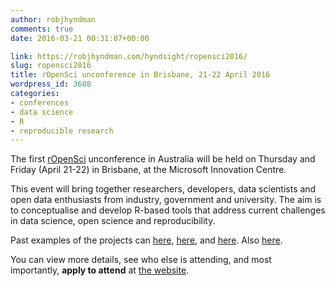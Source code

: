 ```yaml
---
author: robjhyndman
comments: true
date: 2016-03-21 00:31:07+00:00

link: https://robjhyndman.com/hyndsight/ropensci2016/
slug: ropensci2016
title: rOpenSci unconference in Brisbane, 21-22 April 2016
wordpress_id: 3688
categories:
- conferences
- data science
- R
- reproducible research
---
```


The first [rOpenSci](http://ropensci.org/) unconference in Australia will be held on Thursday and Friday (April 21-22) in Brisbane, at the Microsoft Innovation Centre.

This event will bring together researchers, developers, data scientists and open data enthusiasts from industry, government and university. The aim is to conceptualise and develop R-based tools that address current challenges in data science, open science and reproducibility.

Past examples of the projects can [here](https://github.com/ropensci/hackathon/issues), [here](https://github.com/ropensci/unconf/issues), and [here](https://github.com/ropensci/unconf16/issues). Also [here](https://www.youtube.com/watch?v=iUcm5COsKJo).

You can view more details, see who else is attending, and most importantly, **apply to attend** at [the website](http://auunconf.ropensci.org/).
